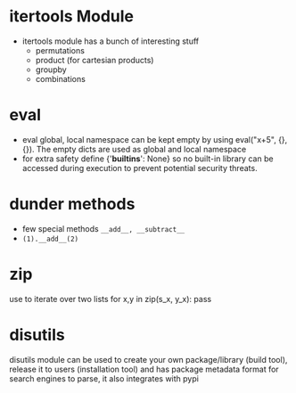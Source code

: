 # itertools Module

- itertools module has a bunch of interesting stuff
  - permutations
  - product (for cartesian products)
  - groupby
  - combinations 

# eval
- eval global, local namespace can be kept empty by using eval("x+5", {}, {}). The empty dicts are used as global and local namespace
- for extra safety define {'__builtins__': None} so no built-in library can be accessed during execution to prevent potential security threats. 

# dunder methods
- few special methods ``` __add__, __subtract__ ```
- ```(1).__add__(2)```

# zip
use to iterate over two lists
for x,y in zip(s_x, y_x):
    pass

# disutils
disutils module can be used to create your own package/library (build tool), release it to users (installation tool) and has package metadata format for search engines to parse, it also integrates with pypi 
